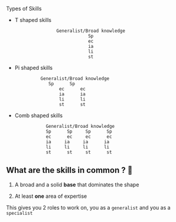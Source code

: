 Types of Skills

* T shaped skills

```
            	   Generalist/Broad knowledge
            				   Sp
                               ec
                               ia
                               li
                               st
```

* Pi shaped skills
```
	         Generalist/Broad knowledge
 	 	  	    Sp		Sp
			        ec	    ec
			        ia		ia
				    li	    li
				    st		st
```
*   Comb shaped skills

```
               Generalist/Broad knowledge
               Sp      Sp     Sp	  Sp
               ec      ec     ec      ec
               ia	  ia     ia      ia
               li	  li     li      li
               st      st     st      st
```


## What are the skills in common ? 🤔

1) A broad and a solid **base** that dominates the shape

2) At least **one** area of expertise

This gives you 2 roles to work on, you as a `generalist` and you as a `specialist`

